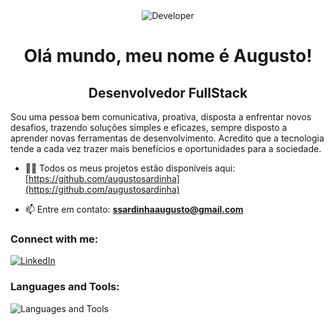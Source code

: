 <div align='center'>
  <img src='https://media0.giphy.com/media/qgQUggAC3Pfv687qPC/giphy.gif?cid=ecf05e47gdj8444psii152r98fj005hqg05xzgjial4sgexx&rid=giphy.gif&ct=g' alt='Developer' />
  <h1> Olá mundo, meu nome é Augusto! </h1>
  <h2> Desenvolvedor FullStack </h2>
 </div>

<p>
  Sou uma pessoa bem comunicativa, proativa, disposta a enfrentar novos desafios, trazendo soluções simples e eficazes, sempre disposto a aprender novas ferramentas de     desenvolvimento. Acredito que a tecnologia tende a cada vez trazer mais benefícios e oportunidades para a sociedade.
</p>
  
- 👨‍💻 Todos os meus projetos estão disponíveis aqui: [https://github.com/augustosardinha](https://github.com/augustosardinha)

- 📫 Entre em contato: **ssardinhaaugusto@gmail.com**
  
<h3> Connect with me: </h3>
<a href='https://linkedin.com/in/augustosardinha' target='_blank'>
  <img src='https://skills.thijs.gg/icons?i=linkedin' alt='LinkedIn' />
</a>
<h3> Languages and Tools: </h3>

<img src='https://skills.thijs.gg/icons?i=html,css,js,ts,react,styledcomponents,tailwind,nodejs,express,postgres' alt='Languages and Tools' />
